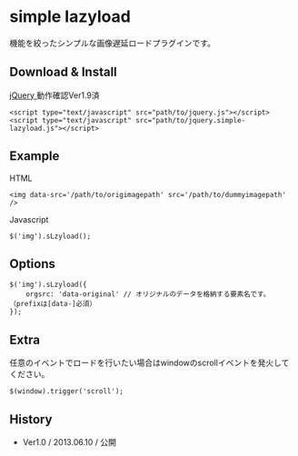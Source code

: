 # simple lazyload

機能を絞ったシンプルな画像遅延ロードプラグインです。


## Download & Install

[ jQuery ](http://jquery.com/) 動作確認Ver1.9済

    <script type="text/javascript" src="path/to/jquery.js"></script>
    <script type="text/javascript" src="path/to/jquery.simple-lazyload.js"></script>


## Example

HTML

    <img data-src='/path/to/origimagepath' src='/path/to/dummyimagepath' />

Javascript

    $('img').sLzyload();
    
## Options

    $('img').sLzyload({
        orgsrc: 'data-original' // オリジナルのデータを格納する要素名です。（prefixは[data-]必須）
    });
    
## Extra

任意のイベントでロードを行いたい場合はwindowのscrollイベントを発火してください。

    $(window).trigger('scroll');
    
## History

* Ver1.0 / 2013.06.10 / 公開